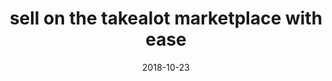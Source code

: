 ---
title: "sell on the takealot marketplace with ease"
heading: ""
titleList: "Sell on the Takealot Marketplace with Ease"
description: ""
summary: "Automatically update your important product information on the Takealot marketplace with Stock2Shop. No more sending manual csv files with with updated pricing and stock levels."
lead: ""
image: "/uploads/article-takealot.png"
imageAlt: takealot
date: 2018-10-23
---